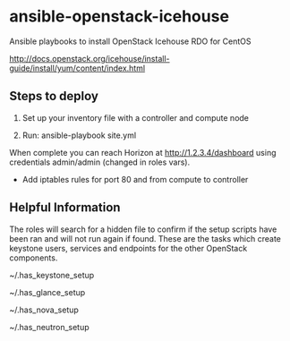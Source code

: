 ansible-openstack-icehouse
==========================

Ansible playbooks to install OpenStack Icehouse RDO for CentOS

http://docs.openstack.org/icehouse/install-guide/install/yum/content/index.html

Steps to deploy
---------------
1. Set up your inventory file with a controller and compute node

2. Run: ansible-playbook site.yml

When complete you can reach Horizon at http://1.2.3.4/dashboard using credentials admin/admin (changed in roles vars).

* Add iptables rules for port 80 and from compute to controller



Helpful Information
-------------------
The roles will search for a hidden file to confirm if the setup scripts have been ran and will not run again if found.  These are the tasks which create keystone users, services and endpoints for the other OpenStack components.

~/.has_keystone_setup

~/.has_glance_setup

~/.has_nova_setup

~/.has_neutron_setup
